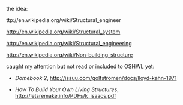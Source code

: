 the idea:

ttp://en.wikipedia.org/wiki/Structural_engineer

http://en.wikipedia.org/wiki/Structural_system

http://en.wikipedia.org/wiki/Structural_engineering

http://en.wikipedia.org/wiki/Non-building_structure


caught my attention but not read or included to OSHWL yet:
 
  - *Domebook 2*, http://issuu.com/golfstromen/docs/lloyd-kahn-1971

  - *How To Build Your Own Living Structures*, http://letsremake.info/PDFs/k_isaacs.pdf
